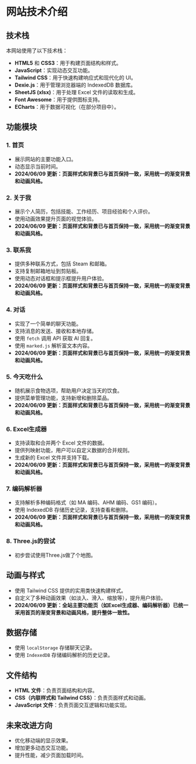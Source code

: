 # 网站技术介绍

## 技术栈
本网站使用了以下技术栈：
- **HTML5** 和 **CSS3**：用于构建页面结构和样式。
- **JavaScript**：实现动态交互功能。
- **Tailwind CSS**：用于快速构建响应式和现代化的 UI。
- **Dexie.js**：用于管理浏览器端的 IndexedDB 数据库。
- **SheetJS (xlsx)**：用于处理 Excel 文件的读取和生成。
- **Font Awesome**：用于提供图标支持。
- **ECharts**：用于数据可视化（在部分项目中）。

## 功能模块
### 1. 首页
- 展示网站的主要功能入口。
- 动态显示当前时间。
- **2024/06/09 更新：页面样式和背景已与首页保持一致，采用统一的渐变背景和动画风格。**

### 2. 关于我
- 展示个人简历，包括技能、工作经历、项目经验和个人评价。
- 使用动画效果提升页面的视觉体验。
- **2024/06/09 更新：页面样式和背景已与首页保持一致，采用统一的渐变背景和动画风格。**

### 3. 联系我
- 提供多种联系方式，包括 Steam 和邮箱。
- 支持复制邮箱地址到剪贴板。
- 使用动态对话框和提示框提升用户体验。
- **2024/06/09 更新：页面样式和背景已与首页保持一致，采用统一的渐变背景和动画风格。**

### 4. 对话
- 实现了一个简单的聊天功能。
- 支持消息的发送、接收和本地存储。
- 使用 `fetch` 调用 API 获取 AI 回复。
- 使用 `marked.js` 解析富文本内容。
- **2024/06/09 更新：页面样式和背景已与首页保持一致，采用统一的渐变背景和动画风格。**

### 5. 今天吃什么
- 随机展示食物选项，帮助用户决定当天的饮食。
- 提供菜单管理功能，支持新增和删除菜品。
- **2024/06/09 更新：页面样式和背景已与首页保持一致，采用统一的渐变背景和动画风格。**

### 6. Excel生成器
- 支持读取和合并两个 Excel 文件的数据。
- 提供列映射功能，用户可以自定义数据的合并规则。
- 生成新的 Excel 文件并支持下载。
- **2024/06/09 更新：页面样式和背景已与首页保持一致，采用统一的渐变背景和动画风格。**

### 7. 编码解析器
- 支持解析多种编码格式（如 MA 编码、AHM 编码、GS1 编码）。
- 使用 IndexedDB 存储历史记录，支持查看和删除。
- **2024/06/09 更新：页面样式和背景已与首页保持一致，采用统一的渐变背景和动画风格。**

### 8. Three.js的尝试
- 初步尝试使用Three.js做了个地图。

## 动画与样式
- 使用 Tailwind CSS 提供的实用类快速构建样式。
- 自定义了多种动画效果（如淡入、滑入、缩放等），提升用户体验。
- **2024/06/09 更新：全站主要功能页（如Excel生成器、编码解析器）已统一采用首页的渐变背景和动画风格，提升整体一致性。**

## 数据存储
- 使用 `localStorage` 存储聊天记录。
- 使用 `IndexedDB` 存储编码解析的历史记录。

## 文件结构
- **HTML 文件**：负责页面结构和内容。
- **CSS（内联样式和 Tailwind CSS）**：负责页面样式和动画。
- **JavaScript 文件**：负责页面交互逻辑和功能实现。

## 未来改进方向
- 优化移动端的显示效果。
- 增加更多动态交互功能。
- 提升性能，减少页面加载时间。

